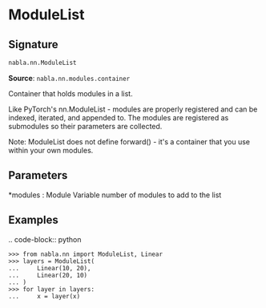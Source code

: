 # ModuleList

## Signature

```python
nabla.nn.ModuleList
```

**Source**: `nabla.nn.modules.container`

Container that holds modules in a list.

Like PyTorch's nn.ModuleList - modules are properly registered and can
be indexed, iterated, and appended to. The modules are registered as
submodules so their parameters are collected.

Note: ModuleList does not define forward() - it's a container that you
use within your own modules.

Parameters
----------
*modules : Module
    Variable number of modules to add to the list
    
Examples
--------

.. code-block:: python

    >>> from nabla.nn import ModuleList, Linear
    >>> layers = ModuleList(
    ...     Linear(10, 20),
    ...     Linear(20, 10)
    ... )
    >>> for layer in layers:
    ...     x = layer(x)

